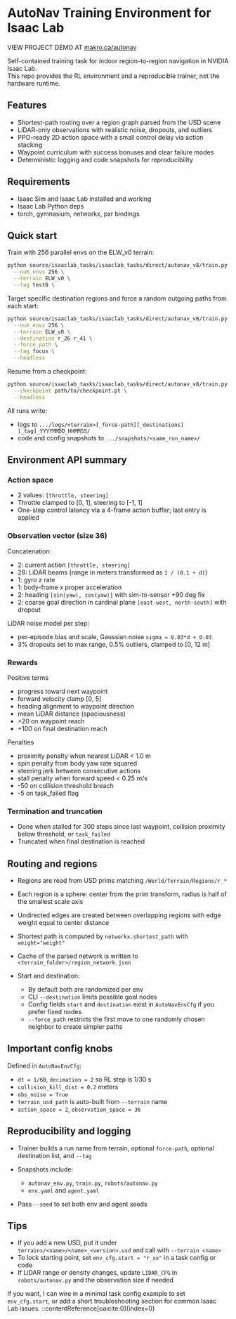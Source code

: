 # AutoNav Training Environment for Isaac Lab

VIEW PROJECT DEMO AT [makro.ca/autonav](https://makro.ca/autonav)

Self-contained training task for indoor region-to-region navigation in NVIDIA Isaac Lab.  
This repo provides the RL environment and a reproducible trainer, not the hardware runtime.

## Features
- Shortest-path routing over a region graph parsed from the USD scene
- LiDAR-only observations with realistic noise, dropouts, and outliers
- PPO-ready 2D action space with a small control delay via action stacking
- Waypoint curriculum with success bonuses and clear failure modes
- Deterministic logging and code snapshots for reproducibility

## Requirements
- Isaac Sim and Isaac Lab installed and working
- Isaac Lab Python deps
- torch, gymnasium, networkx, pxr bindings


## Quick start
Train with 256 parallel envs on the ELW_v0 terrain:
```bash
python source/isaaclab_tasks/isaaclab_tasks/direct/autonav_v8/train.py \
  --num_envs 256 \
  --terrain ELW_v0 \
  --tag test0 \
````

Target specific destination regions and force a random outgoing paths from each start:

```bash
python source/isaaclab_tasks/isaaclab_tasks/direct/autonav_v8/train.py \
  --num_envs 256 \
  --terrain ELW_v0 \
  --destination r_26 r_41 \
  --force_path \
  --tag focus \
  --headless
```

Resume from a checkpoint:

```bash
python source/isaaclab_tasks/isaaclab_tasks/direct/autonav_v8/train.py \
  --checkpoint path/to/checkpoint.pt \
  --headless
```

All runs write:

* logs to `.../logs/<terrain>[_force-path][_destinations][_tag]_YYYYMMDD_HHMMSS/`
* code and config snapshots to `.../snapshots/<same_run_name>/`

## Environment API summary

### Action space

* 2 values: `[throttle, steering]`
* Throttle clamped to \[0, 1], steering to \[-1, 1]
* One-step control latency via a 4-frame action buffer; last entry is applied

### Observation vector (size 36)

Concatenation:

* 2: current action `[throttle, steering]`
* 28: LiDAR beams (range in meters transformed as `1 / (0.1 + d)`)
* 1: gyro z rate
* 1: body-frame x proper acceleration
* 2: heading `[sin(yaw), cos(yaw)]` with sim-to-sensor +90 deg fix
* 2: coarse goal direction in cardinal plane `[east-west, north-south]` with dropout

LiDAR noise model per step:

* per-episode bias and scale, Gaussian noise `sigma = 0.03*d + 0.03`
* 3% dropouts set to max range, 0.5% outliers, clamped to \[0, 12 m]

### Rewards

Positive terms

* progress toward next waypoint
* forward velocity clamp \[0, 5]
* heading alignment to waypoint direction
* mean LiDAR distance (spaciousness)
* +20 on waypoint reach
* +100 on final destination reach

Penalties

* proximity penalty when nearest LiDAR < 1.0 m
* spin penalty from body yaw rate squared
* steering jerk between consecutive actions
* stall penalty when forward speed < 0.25 m/s
* -50 on collision threshold breach
* -5 on task\_failed flag

### Termination and truncation

* Done when stalled for 300 steps since last waypoint, collision proximity below threshold, or `task_failed`
* Truncated when final destination is reached

## Routing and regions

* Regions are read from USD prims matching `/World/Terrain/Regions/r_*`
* Each region is a sphere: center from the prim transform, radius is half of the smallest scale axis
* Undirected edges are created between overlapping regions with edge weight equal to center distance
* Shortest path is computed by `networkx.shortest_path` with `weight="weight"`
* Cache of the parsed network is written to `<terrain_folder>/region_network.json`
* Start and destination:

  * By default both are randomized per env
  * CLI `--destination` limits possible goal nodes
  * Config fields `start` and `destination` exist in `AutoNavEnvCfg` if you prefer fixed nodes
  * `--force_path` restricts the first move to one randomly chosen neighbor to create simpler paths

## Important config knobs

Defined in `AutoNavEnvCfg`:

* `dt = 1/60`, `decimation = 2` so RL step is 1/30 s
* `collision_kill_dist = 0.2` meters
* `obs_noise = True`
* `terrain_usd_path` is auto-built from `--terrain` name
* `action_space = 2`, `observation_space = 36`

## Reproducibility and logging

* Trainer builds a run name from terrain, optional `force-path`, optional destination list, and `--tag`
* Snapshots include:

  * `autonav_env.py`, `train.py`, `robots/autonav.py`
  * `env.yaml` and `agent.yaml`
* Pass `--seed` to set both env and agent seeds

## Tips

* If you add a new USD, put it under `terrains/<name>/<name>_<version>.usd` and call with `--terrain <name>`
* To lock starting point, set `env_cfg.start = "r_xx"` in a task config or code
* If LiDAR range or density changes, update `LIDAR_CFG` in `robots/autonav.py` and the observation size if needed



If you want, I can wire in a minimal task config example to set `env_cfg.start`, or add a short troubleshooting section for common Isaac Lab issues.
::contentReference[oaicite:0]{index=0}
```
